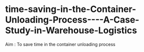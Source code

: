 # time-saving-in-the-Container-Unloading-Process----A-Case-Study-in-Warehouse-Logistics
Aim : To save time in the container unloading process
